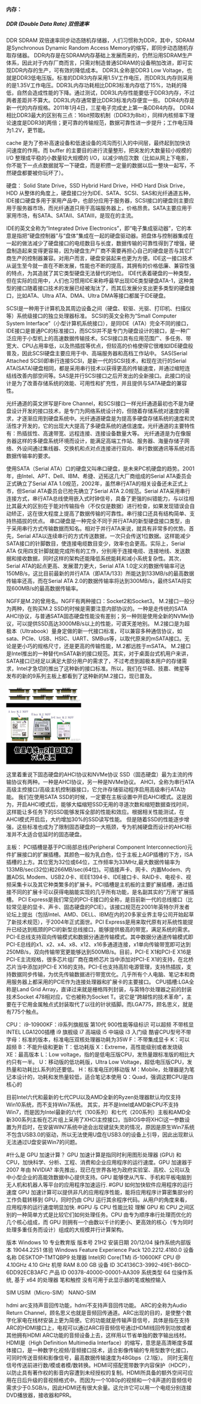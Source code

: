 #### 内存：
##### DDR (Double Data Rate) 双倍速率
DDR SDRAM 双倍速率同步动态随机存储器，人们习惯称为DDR，其中，SDRAM 是Synchronous Dynamic Random Access Memory的缩写，即同步动态随机存取存储器。
DDR内存是在SDRAM内存基础上发展而来的，仍然沿用SDRAM生产体系，因此对于内存厂商而言，只需对制造普通SDRAM的设备稍加改进，即可实现DDR内存的生产，可有效的降低成本。
DDR3L全称是DDR3 Low Voltage，也就是DDR3低电压版。标准的DDR3内存采用1.5V工作电压，而DDR3L内存则采用的是1.35V工作电压。DDR3L内存功耗相比DDR3标准内存低了15%，功耗的降低，自然会造成性能的下降。通过测试，DDR3L内存性能要低于DDR3内存，不过两者差距并不算大。DDR3L内存通常要比DDR3标准内存便宜一些。
DDR4内存是新一代的内存规格。2011年1月4日，三星电子完成史上第一条DDR4内存。
DDR4相比DDR3最大的区别有三点：16bit预取机制（DDR3为8bit），同样内核频率下理论速度是DDR3的两倍；更可靠的传输规范，数据可靠性进一步提升；工作电压降为1.2V，更节能。

cache 是为了弥补高速设备和低速设备的鸿沟而引入的中间层，最终起到加快访问速度的作用。而 buffer 的主要目的进行流量整形，把突发的大数量较小规模的 I/O 整理成平稳的小数量较大规模的 I/O，以减少响应次数（比如从网上下电影，你不能下一点点数据就写一下硬盘，而是积攒一定量的数据以后一整块一起写，不然硬盘都要被你玩坏了）。


硬盘：
Solid State Drive，SSD
Hybrid Hard Drive，HHD
Hard Disk Drive，HDD
从整体的角度上，硬盘接口分为IDE、SATA、SCSI、SAS和光纤通道五种，IDE接口硬盘多用于家用产品中，也部分应用于服务器，SCSI接口的硬盘则主要应用于服务器市场，而光纤通道只用于高端服务器上，价格昂贵。SATA主要应用于家用市场，有SATA、SATAⅡ、SATAⅢ，是现在的主流。

IDE的英文全称为“Integrated Drive Electronics”，即“电子集成驱动器”，它的本意是指把“硬盘控制器”与“盘体”集成在一起的硬盘驱动器。把盘体与控制器集成在一起的做法减少了硬盘接口的电缆数目与长度，数据传输的可靠性得到了增强，硬盘制造起来变得更容易，因为硬盘生产厂商不需要再担心自己的硬盘是否与其它厂商生产的控制器兼容。对用户而言，硬盘安装起来也更为方便。IDE这一接口技术从诞生至今就一直在不断发展，性能也不断的提高，其拥有的价格低廉、兼容性强的特点，为其造就了其它类型硬盘无法替代的地位。
IDE代表着硬盘的一种类型，但在实际的应用中，人们也习惯用IDE来称呼最早出现IDE类型硬盘ATA-1，这种类型的接口随着接口技术的发展已经被淘汰了，而其后发展分支出更多类型的硬盘接口，比如ATA、Ultra ATA、DMA、Ultra DMA等接口都属于IDE硬盘。

SCSI是一种用于计算机及其周边设备之间（硬盘、软驱、光驱、打印机、扫描仪等）系统级接口的独立处理器标准。
SCSI的英文全称为“Small Computer System Interface”（小型计算机系统接口），是同IDE（ATA）完全不同的接口，IDE接口是普通PC的标准接口，而SCSI并不是专门为硬盘设计的接口，是一种广泛应用于小型机上的高速数据传输技术。SCSI接口具有应用范围广、多任务、带宽大、CPU占用率低，以及热插拔等优点，但较高的价格使得它很难如IDE硬盘般普及，因此SCSI硬盘主要应用于中、高端服务器和高档工作站中。
SAS(Serial Attached SCSI)即串行连接SCSI，是新一代的SCSI技术，和现在流行的Serial ATA(SATA)硬盘相同，都是采用串行技术以获得更高的传输速度，并通过缩短连结线改善内部空间等。SAS是并行SCSI接口之后开发出的全新接口。此接口的设计是为了改善存储系统的效能、可用性和扩充性，并且提供与SATA硬盘的兼容性。

光纤通道的英文拼写是Fibre Channel，和SCSI接口一样光纤通道最初也不是为硬盘设计开发的接口技术，是专门为网络系统设计的，但随着存储系统对速度的需求，才逐渐应用到硬盘系统中。光纤通道硬盘是为提高多硬盘存储系统的速度和灵活性才开发的，它的出现大大提高了多硬盘系统的通信速度。光纤通道的主要特性有：热插拔性、高速带宽、远程连接、连接设备数量大等。
光纤通道是为在像服务器这样的多硬盘系统环境而设计，能满足高端工作站、服务器、海量存储子网络、外设间通过集线器、交换机和点对点连接进行双向、串行数据通讯等系统对高数据传输率的要求。

使用SATA（Serial ATA）口的硬盘又叫串口硬盘，是未来PC机硬盘的趋势。2001年，由Intel、APT、Dell、IBM、希捷、迈拓这几大厂商组成的Serial ATA委员会正式确立了Serial ATA 1.0规范，2002年，虽然串行ATA的相关设备还未正式上市，但Serial ATA委员会已抢先确立了Serial ATA 2.0规范。Serial ATA采用串行连接方式，串行ATA总线使用嵌入式时钟信号，具备了更强的纠错能力，与以往相比其最大的区别在于能对传输指令（不仅仅是数据）进行检查，如果发现错误会自动矫正，这在很大程度上提高了数据传输的可靠性。串行接口还具有结构简单、支持热插拔的优点。
串口硬盘是一种完全不同于并行ATA的新型硬盘接口类型，由于采用串行方式传输数据而知名。相对于并行ATA来说，就具有非常多的优势。首先，Serial ATA以连续串行的方式传送数据，一次只会传送1位数据。这样能减少SATA接口的针脚数目，使连接电缆数目变少，效率也会更高。实际上，Serial ATA 仅用四支针脚就能完成所有的工作，分别用于连接电缆、连接地线、发送数据和接收数据，同时这样的架构还能降低系统能耗和减小系统复杂性。其次，Serial ATA的起点更高、发展潜力更大，Serial ATA 1.0定义的数据传输率可达150MB/s，这比目前最新的并行ATA（即ATA/133）所能达到133MB/s的最高数据传输率还高，而在Serial ATA 2.0的数据传输率将达到300MB/s，最终SATA将实现600MB/s的最高数据传输率。

NGFF是M.2的曾用名。NGFF有两种接口：Socket2和Socket3。
M.2接口一般分为两种，在购买M.2 SSD的时候是需要注意内部协议的。一种是走传统的SATA AHCI协议，与普通SATA固态硬盘性能没有差别；另一种则是使用全新的NVMe协议，可以提供SSD高达3000MB/s以上的性能，可谓天差地别。
M.2接口是为超极本（Ultrabook）量身定做的新一代接口标准，可以兼容多种通信协议，如sata、PCIe、USB、HSIC、UART、SMBus等，以取代原来的mSATA接口。无论是更小巧的规格尺寸，还是更高的传输性能，M.2都远胜于mSATA。
M.2接口是Intel推出的一种替代mSATA新的接口规范。其实，对于桌面台式机用户来讲，SATA接口已经足以满足大部分用户的需求了，不过考虑到超极本用户的存储需求，Intel才急切的推出了这种新的接口标准。所以，我们在华硕、技嘉、微星等发布的新的9系列主板上都看到了这种新的M.2接口，现已普及。

<img src="./assets/240429M.2.jpg" style="width:200px">

这里着重说下固态硬盘的AHCI协议和NVMe协议
SSD（固态硬盘）最为主流的传输协议有两种。一种是AHCI协议，另一种是NVMe协议。
AHCI，全称为串行ATA高级主控接口/高级主机控制器接口，它允许存储驱动程序启用高级串行ATA功能。
我们在使用SATA SSD的时候，一定要在主板设置中开启AHCI模式。这是因为，开启AHCI模式后，能够大幅缩短SSD无用的寻道次数和缩短数据查找时间，这样能让多任务下的SSD能够发挥全部的性能和效应。根据相关性能测试，在AHCI模式开启后，大约增加30%的SSD读写性能。
但是随着SSD的性能逐步增强，这些标准也成为了限制固态硬盘的一大瓶颈，专为机械硬盘而设计的AHCI标准并不太适合低延时的固态硬盘。


主板：
PCI插槽是基于PCI局部总线(Peripheral Component Interconnection)元件扩展接口的扩展插槽。其颜色一般为乳白色，位于主板上AGP插槽的下方，ISA插槽的上方。其位宽为32位或64位，工作频率为33MHz,最大数据传输率为133MB/sec(32位)和266MB/sec(64位)。可插接声卡、网卡、内置Modem、内置ADSL Modem、USB2.0卡、IEEE1394卡、IDE接口卡、RAID卡、电视卡、视频采集卡以及其它种类繁多的扩展卡。PCI插槽是主机板的主要扩展插槽，通过插接不同的扩展卡可以获得电脑能实现的几乎所有功能，是名副其实的“万用”扩展插槽。
PCI Express是我们常见的PCI-E接口的全称，是目前新一代的总线接口（比较常见是的显卡、声卡、固态硬盘的PCIE）。该接口规范在2001年英特尔开发者论坛上提出（包括Intel、AMD、DELL、IBM在内的20多家业界主导公司开始起草了新技术规范），于2004年正式面世。PCI Express是用来取代原有对系统性能提升已经达到瓶颈的PCI的新型总线接口，能够提供极高的带宽，满足系统的需求。PCI-E总线支持双向传输模式和数据分通道传输模式。其中数据分通道传输模式即PCI-E总线的x1、x2、x4、x8、x12、x16多通道连接，x1单向传输带宽即可达到250MB/s，双向传输带宽更能够达到500MB/s。目前，PCI-E X1和PCI-E X16是PCI-E主流规格，很多芯片组厂商在南桥芯片当中添加对PCI-E X1的支持，在北桥芯片当中添加对PCI-E X16的支持。PCI-E也支持高阶电源管理，支持热插拔，支持数据同步传输，为优先传输数据进行带宽优化。几乎所有个人电脑、笔记本和商用服务器上都采用的PCIE作为连接处理器和扩展卡的主要接口。
CPU插槽:LGA全称是Land Grid Array，直译过来就是栅格阵列封装，与英特尔处理器之前的封装技术Socket 478相对应，它也被称为Socket T。说它是“跨越性的技术革命”，主要在于它用金属触点式封装取代了以往的针状插脚。而LGA775，顾名思义，就是有775个触点。


CPU：
i9-10900KF：i9系列旗舰版 第10代 900性能等级标识 可以超频 不带核显
INTEL LGA1200插槽
i9 旗舰级
i7 高端级
i5 中端级
i3 入门级
酷睿CPU型号不带字母：标准的版本，标准电压双核处理器功耗为35W
F：不带集成显卡
K：可以超频
B：不能升级和更新
T：低功耗版
X：Extreme，高性能级别或者发烧级
XE：最高版本
L：Low voltage，指的是低电压版CPU，发热量跟标准版的相比大约只有一半。
U：移动版的低功耗版，Ultra Low Voltage，超低电压版CPU，发热量和功耗比L系列的还要低。
H：标准电压的移动版
M：Mobile，处理器是为笔记本设计的，功耗和发热量较低，适合笔记本使用
Q：Quad，强调这颗CPU是四核心的

目前Intel六代和最新的七代CPU以及AMD全新的Ryzen处理器默认均仅支持Win10系统，而不支持Win7系统。
其实，并不是Intel或AMD新CPU不支持Win7，而是因为Intel最新的六代（100系列）和七代（200系列）主板和AMD全新300系列主板在芯片组上采用了XHCI主控接口，当BIOS中将XHCI这一参数设置为开启时，在安装WIN7系统中途会出现键鼠失灵的情况，原因是原生Win7系统不包含USB3.0的驱动，所以无法使用U盘在USB3.0的设备上引导，因此出现默认无法通过U盘安装Win7的问题。

#什么是 GPU 加速计算？
GPU 加速计算是指同时利用图形处理器 (GPU) 和 CPU，加快科学、分析、工程、消费和企业应用程序的运行速度。GPU 加速器于 2007 年由 NVIDIA? 率先推出，现已在世界各地为政府实验室、高校、公司以及中小型企业的高能效数据中心提供支持。GPU 能够使从汽车、手机和平板电脑到无人机和机器人等平台的应用程序加速运行.
#GPU 如何加快软件应用程序的运行速度
GPU 加速计算可以提供非凡的应用程序性能，能将应用程序计算密集部分的工作负载转移到 GPU，同时仍由 CPU 运行其余程序代码。从用户的角度来看，应用程序的运行速度明显加快.
#GPU 与 CPU 性能比较
理解 GPU 和 CPU 之间区别的一种简单方式是比较它们如何处理任务。CPU 由专为顺序串行处理而优化的几个核心组成，而 GPU 则拥有一个由数以千计的更小、更高效的核心（专为同时处理多重任务而设计）组成的大规模并行计算架构。


版本	Windows 10 专业教育版
版本号	21H2
安装日期	‎20/‎12/‎04
操作系统内部版本	19044.2251
体验	Windows Feature Experience Pack 120.2212.4180.0
设备名称	DESKTOP-TMTQBP9
处理器	Intel(R) Core(TM) i5-10600KF CPU @ 4.10GHz   4.10 GHz
机带 RAM	8.00 GB
设备 ID	3C4136C3-3992-49E1-B6CD-6DD92ECB3AFC
产品 ID	00378-40000-00001-AA309
系统类型	64 位操作系统, 基于 x64 的处理器
笔和触控	没有可用于此显示器的笔或触控输入

SIM USIM（Micro-SIM） NANO-SIM

hdmi arc支持声音回传功能，hdmi不支持声音回传功能。
ARC的全称为Audio Return Channel，顾名思义也就是音频回传通道。ARC出现的目的，是使整个数字化家电在线材安装上更为简便。它的功能就是传输声音信号，具体是指在支持ARC的HDMI接口上，电视可以通过ARC将音频信号通过HDMI线回传到功放或者其他拥有HDMI ARC功能的音频设备上去，这样用以节省单独的数字输出线材。
HDMI是（High Definition Multimedia Interface）的缩写，意思是高清晰度多媒体接口，是一种数字化视频/音频接口技术，适合影像传输的专用型数字化接口，可同时传送音频和影像信号，最高数据传输速度为48Gbps（2.1版）。
同时无需在信号传送前进行数/模或者模/数转换。HDMI可搭配宽带数字内容保护（HDCP），以防止具有著作权的影音内容遭到未经授权的复制。HDMI所具备的额外空间可应用在日后升级的音视频格式中。而因为一个1080p的视频和一个8声道的音频信号需求少于0.5GB/s，因此HDMI还有很大余量。这允许它可以用一个电缆分别连接DVD播放器，接收器和PRR。
